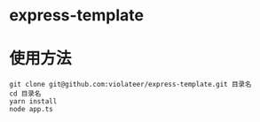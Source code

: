 # express-template
# 使用方法
```
git clone git@github.com:violateer/express-template.git 目录名
cd 目录名
yarn install
node app.ts
```
